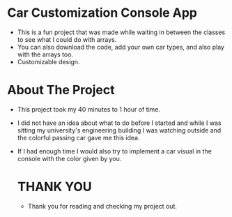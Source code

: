 # Car Customization Console App
* This is a  fun project that was made while waiting in between the classes to see what I could do with arrays.
* You can also download the code, add your own car types, and also play with the arrays too.
* Customizable design.

# About The Project
* This project took my 40 minutes to 1 hour of time.
* I did not have an idea about what to do before I started and while I was sitting my university's engineering building I was watching outside and the colorful passing car gave me this idea.
* If I had enough time I would also try to implement a car visual in the console with the color given by you.

  # THANK YOU
  * Thank you for reading and checking my project out.
